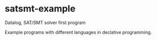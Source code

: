 # satsmt-example
Datalog, SAT/SMT solver first program

Example programs with different languages in declative programming.
